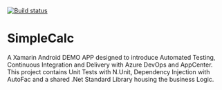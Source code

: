 [![Build status](https://dev.azure.com/cloud911-projects/SimpleCalc/_apis/build/status/SimpleCalc-Xamarin.Android-CI)](https://dev.azure.com/cloud911-projects/SimpleCalc/_build/latest?definitionId=13)

# SimpleCalc
A Xamarin Android DEMO APP designed to introduce Automated Testing, Continuous Integration and Delivery with Azure DevOps and AppCenter. 
This project contains Unit Tests with N.Unit, Dependency Injection with AutoFac and a shared .Net Standard Library housing the business Logic.


